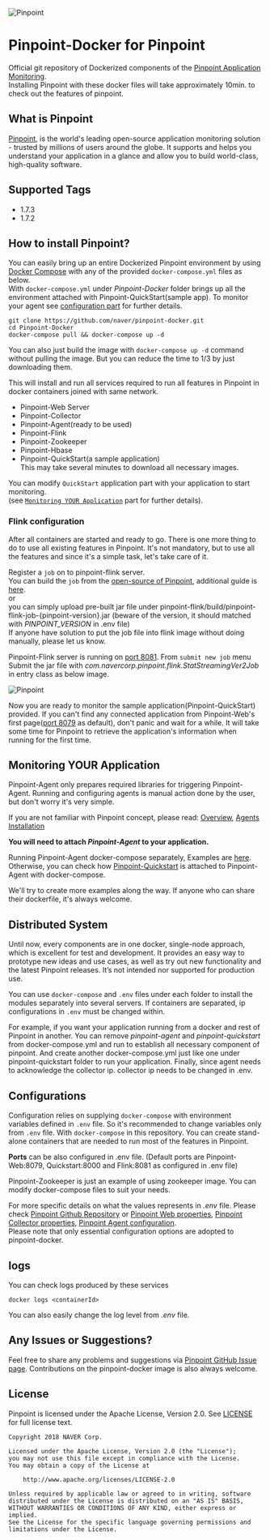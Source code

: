 
![Pinpoint](https://github.com/naver/pinpoint-docker/blob/master/docs/logo.png)

# Pinpoint-Docker for Pinpoint

Official git repository of Dockerized components of the [Pinpoint Application Monitoring](http://naver.github.io/pinpoint/).  
Installing Pinpoint with these docker files will take approximately 10min. to check out the features of pinpoint.

## What is Pinpoint

[Pinpoint](https://github.com/naver/pinpoint), is the world's leading open-source application monitoring solution - trusted by millions of users around the globe.
It supports and helps you understand your application in a glance and allow you to build world-class, high-quality software.

## Supported Tags

 - 1.7.3
 - 1.7.2

## How to install Pinpoint?

You can easily bring up an entire Dockerized Pinpoint environment by using [Docker Compose](https://docs.docker.com/compose/) with any of the provided `docker-compose.yml` files  as below.  
With `docker-compose.yml` under *Pinpoint-Docker* folder brings up all the environment attached with Pinpoint-QuickStart(sample app).
To monitor your agent see [configuration part](#Configuration) for further details.  

```
git clone https://github.com/naver/pinpoint-docker.git
cd Pinpoint-Docker
docker-compose pull && docker-compose up -d
```
You can also just build the image with `docker-compose up -d` command without pulling the image. But you can reduce the time to 1/3 by just downloading them.

This will install and run all services required to run all features in Pinpoint in docker containers joined with same network.
 - Pinpoint-Web Server
 - Pinpoint-Collector
 - Pinpoint-Agent(ready to be used)
 - Pinpoint-Flink
 - Pinpoint-Zookeeper
 - Pinpoint-Hbase
 - Pinpoint-QuickStart(a sample application)  
This may take several minutes to download all necessary images.

You can modify `QuickStart` application part with your application to start monitoring.  
(see [`Monitoring YOUR Application`](https://github.com/naver/pinpoint-docker#monitoring-your-application) part for further details).

### Flink configuration

After all containers are started and ready to go. There is one more thing to do to use all existing features in Pinpoint.
It's not mandatory, but to use all the features and since it's a simple task, let's take care of it.

Register a `job` on to pinpoint-flink server.  
You can build the `job` from the [open-source of Pinpoint](https://github.com/naver/pinpoint), additional guide is [here](https://github.com/naver/pinpoint/blob/master/doc/application-inspector.md#application-inspector).   
or  
you can simply upload pre-built jar file under pinpoint-flink/build/pinpoint-flink-job-{pinpoint-version}.jar (beware of the version, it should matched with *PINPOINT_VERSION* in .env file)  
If anyone have solution to put the job file into flink image without doing manually, please let us know.

Pinpoint-Flink server is running on [port 8081](http://localhost:8081/#/submit). From `submit new job` menu
Submit the jar file with *com.navercorp.pinpoint.flink.StatStreamingVer2Job* in entry class as below image.

![Pinpoint](https://github.com/naver/pinpoint-docker/blob/master/docs/Pinpoint-Flink%20upload.png)
 
Now you are ready to monitor the sample application(Pinpoint-QuickStart) provided.
If you can't find any connected application from Pinpoint-Web's first page([port 8079](http://localhost:8079) as default), don't panic and wait for a while.
It will take some time for Pinpoint to retrieve the application's information when running for the first time.

## Monitoring YOUR Application

Pinpoint-Agent only prepares required libraries for triggering Pinpoint-Agent.
Running and configuring agents is manual action done by the user, but don't worry it's very simple.

If you are not familiar with Pinpoint concept, please read: [Overview](http://naver.github.io/pinpoint/overview.html#architecture),
[Agents Installation](http://naver.github.io/pinpoint/installation.html#5-pinpoint-agent)

**You will need to attach *Pinpoint-Agent* to your application.**

Running Pinpoint-Agent docker-compose separately, Examples are [here](https://github.com/naver/pinpoint-docker/tree/master/pinpoint-agent-attach-example).  
Otherwise, you can check how [Pinpoint-Quickstart](https://github.com/naver/pinpoint-docker/blob/master/docker-compose.yml) is attached to Pinpoint-Agent with docker-compose.

We'll try to create more examples along the way.
If anyone who can share their dockerfile, it's always welcome.

## Distributed System

Until now, every components are in one docker, single-node approach, which is excellent for test and development.
It provides an easy way to prototype new ideas and use cases, as well as try out new functionality and the latest Pinpoint releases.
It’s not intended nor supported for production use.

You can use `docker-compose` and `.env` files under each folder to install the modules separately into several servers.
If containers are separated, ip configurations in `.env` must be changed within. 

For example, if you want your application running from a docker and rest of Pinpoint in another.
You can remove *pinpoint-agent* and *pinpoint-quickstart* from docker-compose.yml and run to establish all necessary component of pinpoint.
And create another docker-compose.yml just like one under pinpoint-quickstart folder to run your application.
Finally, since agent needs to acknowledge the collector ip. collector ip needs to be changed in .env.

## Configurations

Configuration relies on supplying `docker-compose` with environment variables defined in `.env` file. So it's recommended to change variables only from `.env` file.
With `docker-compose` in this repository. You can create stand-alone containers that are needed to run most of the features in Pinpoint.

**Ports** can be also configured in .env file.
(Default ports are Pinpoint-Web:8079, Quickstart:8000 and Flink:8081 as configured in .env file)

Pinpoint-Zookeeper is just an example of using zookeeper image. You can modify docker-compose files to suit your needs.

For more specific details on what the values represents in *.env* file. Please check [Pinpoint Github Repository](https://github.com/naver/pinpoint) or
[Pinpoint Web properties](https://github.com/naver/pinpoint/blob/master/web/src/main/resources/pinpoint-web.properties), [Pinpoint Collector properties](https://github.com/naver/pinpoint/blob/master/collector/src/main/resources/pinpoint-collector.properties), [Pinpoint Agent configuration](https://github.com/naver/pinpoint/blob/master/agent/src/main/resources-release/pinpoint.config).  
Please note that only essential configuration options are adopted to pinpoint-docker. 
 
## logs 
 
You can check logs produced by these services
 ```
 docker logs <containerId>
 ```
 
You can also easily change the log level from *.env* file. 
 
## Any Issues or Suggestions?

Feel free to share any problems and suggestions via [Pinpoint GitHub Issue page](https://github.com/naver/pinpoint/issues).
Contributions on the pinpoint-docker image is also always welcome.

## License
Pinpoint is licensed under the Apache License, Version 2.0.
See [LICENSE](https://github.com/naver/pinpoint/blob/master/LICENSE) for full license text.

```
Copyright 2018 NAVER Corp.

Licensed under the Apache License, Version 2.0 (the "License");
you may not use this file except in compliance with the License.
You may obtain a copy of the License at

    http://www.apache.org/licenses/LICENSE-2.0

Unless required by applicable law or agreed to in writing, software
distributed under the License is distributed on an "AS IS" BASIS,
WITHOUT WARRANTIES OR CONDITIONS OF ANY KIND, either express or implied.
See the License for the specific language governing permissions and
limitations under the License.
```

